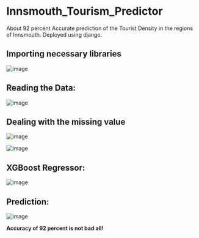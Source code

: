 # Innsmouth_Tourism_Predictor

About 92 percent Accurate prediction of the Tourist Density in the regions of Innsmouth. Deployed using django.


## Importing necessary libraries
![image](https://user-images.githubusercontent.com/72303641/138649322-68ceda9f-da8d-414e-93bd-96053d02a5d7.png)

 
## Reading the Data:
![image](https://user-images.githubusercontent.com/72303641/138649376-e13a0b9e-efc1-4685-9a7d-4b9edd4486e5.png)


## Dealing with the missing value
![image](https://user-images.githubusercontent.com/72303641/138649413-7cac5432-beeb-4c76-a05c-cdfaa22ceb82.png)

![image](https://user-images.githubusercontent.com/72303641/138649454-5cb1400b-1147-4d33-8d0f-62d8e8cbd23c.png)

 
## XGBoost Regressor:
![image](https://user-images.githubusercontent.com/72303641/138649485-0b2b9af3-3f8d-4807-a3fc-12e84a4b4ead.png)

## Prediction:

![image](https://user-images.githubusercontent.com/72303641/138649551-53351a56-39bb-405a-b80c-710bca981ca8.png)

**Accuracy of 92 percent is not bad all!**
